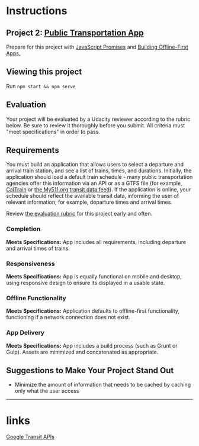# Instructions

## Project 2: [Public Transportation App](https://classroom.udacity.com/nanodegrees/nd802/parts/8021345403/modules/550593026975462/lessons/5505930269239847/concepts/57997297480923)

Prepare for this project with [JavaScript Promises](https://classroom.udacity.com/courses/ud898) and [Building Offline-First Apps.](https://www.udacity.com/course/offline-web-applications--ud899)


## Viewing this project

Run `npm start && npm serve`


## Evaluation

Your project will be evaluated by a Udacity reviewer according to the
rubric below. Be sure to review it thoroughly before you submit. All
criteria must "meet specifications" in order to pass.


## Requirements

You must build an application that allows users to select a departure and
arrival train station, and see a list of trains, times, and durations.
Initially, the application should load a default train schedule - many
public transportation agencies offer this information via an API or as
a GTFS file (for example, [CalTrain](http://www.caltrain.com/developer.html)
or [the My511.org transit data feed](http://511.org/developer-resources_transit-data-feed.asp)).
If the application is online, your schedule should reflect the available
transit data, informing the user of relevant information; for example,
departure times and arrival times.

Review [the evaluation rubric](https://review.udacity.com/#!/projects/5505930269/rubric)
for this project early and often.

### Completion

__Meets Specifications:__ App includes all requirements, including
departure and arrival times of trains.


### Responsiveness

__Meets Specifications:__ App is equally functional on mobile and desktop,
using responsive design to ensure its displayed in a usable state.


### Offline Functionality

__Meets Specifications:__ Application defaults to offline-first
functionality, functioning if a network connection does not exist.


### App Delivery

__Meets Specifications:__ App includes a build process (such as Grunt
or Gulp). Assets are minimized and concatenated as appropriate.


## Suggestions to Make Your Project Stand Out

* Minimize the amount of information that needs to be cached by caching
  only what the user access


----


# links

[Google Transit APIs](https://developers.google.com/transit/)

